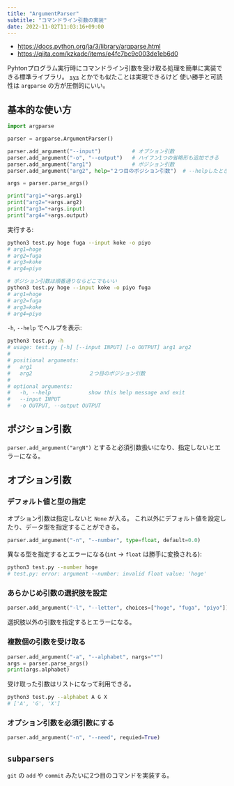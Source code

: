 ```yaml
---
title: "ArgumentParser"
subtitle: "コマンドライン引数の実装"
date: 2022-11-02T11:03:16+09:00
---
```


- https://docs.python.org/ja/3/library/argparse.html
- https://qiita.com/kzkadc/items/e4fc7bc9c003de1eb6d0

Pyhtonプログラム実行時にコマンドライン引数を受け取る処理を簡単に実装できる標準ライブラリ。
[`sys`](https://docs.python.org/ja/3/library/sys.html?highlight=sys#module-sys) とかでも似たことは実現できるけど
使い勝手と可読性は `argparse` の方が圧倒的にいい。


## 基本的な使い方

```python
import argparse

parser = argparse.ArgumentParser()

parser.add_argument("--input")          # オプション引数
parser.add_argument("-o", "--output")   # ハイフン1つの省略形も追加できる
parser.add_argument("arg1")             # ポジション引数
parser.add_argument("arg2", help="２つ目のポジション引数")  # --helpしたときの説明を書いておける

args = parser.parse_args()

print("arg1="+args.arg1)
print("arg2="+args.arg2)
print("arg3="+args.input)
print("arg4="+args.output)
```

実行する:

```sh
python3 test.py hoge fuga --input koke -o piyo
# arg1=hoge
# arg2=fuga
# arg3=koke
# arg4=piyo

# ポジション引数は順番通りならどこでもいい
python3 test.py hoge --input koke -o piyo fuga
# arg1=hoge
# arg2=fuga
# arg3=koke
# arg4=piyo
```

`-h`, `--help` でヘルプを表示:

```sh
python3 test.py -h
# usage: test.py [-h] [--input INPUT] [-o OUTPUT] arg1 arg2
#
# positional arguments:
#   arg1
#   arg2                  ２つ目のポジション引数
#
# optional arguments:
#   -h, --help            show this help message and exit
#   --input INPUT
#   -o OUTPUT, --output OUTPUT
```


## ポジション引数

`parser.add_argument("argN")` とすると必須引数扱いになり、指定しないとエラーになる。


## オプション引数

### デフォルト値と型の指定

オプション引数は指定しないと `None` が入る。
これ以外にデフォルト値を設定したり、データ型を指定することができる。

```python
parser.add_argument("-n", "--number", type=float, default=0.0)
```

異なる型を指定するとエラーになる(`int` -> `float` は勝手に変換される):

```sh
python3 test.py --number hoge
# test.py: error: argument --number: invalid float value: 'hoge'
```

### あらかじめ引数の選択肢を設定

```python
parser.add_argument("-l", "--letter", choices=["hoge", "fuga", "piyo"])
```

選択肢以外の引数を指定するとエラーになる。

### 複数個の引数を受け取る

```python
parser.add_argument("-a", "--alphabet", nargs="*")
args = parser.parse_args()
print(args.alphabet)
```

受け取った引数はリストになって利用できる。

```sh
python3 test.py --alphabet A G X
# ['A', 'G', 'X']
```

### オプション引数を必須引数にする

```python
parser.add_argument("-n", "--need", requied=True)
```


## `subparsers`

`git` の `add` や `commit` みたいに2つ目のコマンドを実装する。
